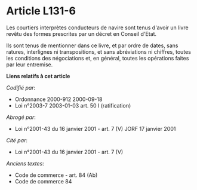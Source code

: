 # Article L131-6

Les courtiers interprètes conducteurs de navire sont tenus d'avoir un livre revêtu des formes prescrites par un décret en
Conseil d'Etat.

Ils sont tenus de mentionner dans ce livre, et par ordre de dates, sans ratures, interlignes ni transpositions, et sans
abréviations ni chiffres, toutes les conditions des négociations et, en général, toutes les opérations faites par leur
entremise.

**Liens relatifs à cet article**

_Codifié par_:

  - Ordonnance 2000-912 2000-09-18
  - Loi n°2003-7 2003-01-03 art. 50 I (ratification)

_Abrogé par_:

  - Loi n°2001-43 du 16 janvier 2001 - art. 7 (V) JORF 17 janvier 2001

_Cité par_:

  - Loi n°2001-43 du 16 janvier 2001 - art. 7 (V)

_Anciens textes_:

  - Code de commerce - art. 84 (Ab)
  - Code de commerce 84
